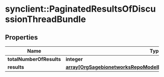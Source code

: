 # synclient::PaginatedResultsOfDiscussionThreadBundle


## Properties
Name | Type | Description | Notes
------------ | ------------- | ------------- | -------------
**totalNumberOfResults** | **integer** |  | [optional] 
**results** | [**array[OrgSagebionetworksRepoModelDiscussionDiscussionThreadBundle]**](org.sagebionetworks.repo.model.discussion.DiscussionThreadBundle.md) |  | [optional] 


